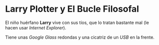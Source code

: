 # Larry Plotter y El Bucle Filosofal

El niño huérfano **Larry** vive con sus tíos, que lo tratan bastante mal (le hacen usar *Internet Explorer*). 

Tiene unas *Google Glass* redondas y una cicatriz de un *USB* en la frente. 